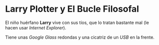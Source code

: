 # Larry Plotter y El Bucle Filosofal

El niño huérfano **Larry** vive con sus tíos, que lo tratan bastante mal (le hacen usar *Internet Explorer*). 

Tiene unas *Google Glass* redondas y una cicatriz de un *USB* en la frente. 